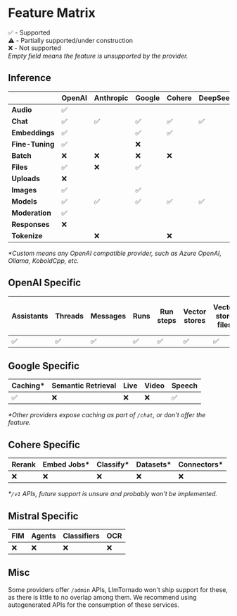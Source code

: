 # Feature Matrix

✅ - Supported  
⚠️ - Partially supported/under construction  
❌ - Not supported  
_Empty field means the feature is unsupported by the provider._

## Inference

|               | OpenAI | Anthropic | Google | Cohere | DeepSeek | Groq | Mistral | xAI | Perplexity | Voyage | Custom* |
|-------|-----------|-----------|-----------| -----------| -----------| -----------| -----------| -----------| -----------| -----------| -----------|
|**Audio**      | ✅ |    |     |     |   |     |     |     |     |     |      |
|**Chat**       | ✅ | ✅ | ✅ | ✅ | ✅ | ✅ | ✅ |  ✅ | ✅ |   |   ✅   |
|**Embeddings** | ✅ |    | ✅  | ✅ |    |    | ❌ |     |     |   ✅      |     |
|**Fine-Tuning**| ✅ |    | ❌  |    |    |    | ❌  |    |     |        |      |
|**Batch**      | ❌ | ❌ | ❌ | ❌ |    | ❌ | ❌ |    |     |        |      |
|**Files**      | ✅ | ❌ | ✅ |     |    |     | ❌ |    |     |        |      |
|**Uploads**    | ❌ |    |     |    |    |     |     |     |     |        |      |
|**Images**     | ✅ |    | ✅ |    |    |     |     |  ✅  |     |        |      |
|**Models**     | ✅ | ✅ | ✅ | ✅ | ✅ | ✅ | ✅ |  ✅ |   |    |  ✅    |
|**Moderation** | ✅ |    |     |    |    |     |     |    |     |        |      |
|**Responses**   | ❌   |  |     |  |    |     |     |     |     |        |      |
|**Tokenize**   |    | ❌ |     | ❌ |    |     |     |    |     |       |      |

_*Custom means any OpenAI compatible provider, such as Azure OpenAI, Ollama, KoboldCpp, etc._

## OpenAI Specific

 Assistants | Threads | Messages | Runs | Run steps | Vector stores | Vector store files | Vector store file batches | Realtime |
|-----------|------------|---------|----------|------| ---------------|-------------------|-------------------------|-----------|
| ✅ | ✅️ | ✅️ | ✅️ | ✅️ | ✅ | ✅ | ✅  | ❌ |

## Google Specific

 Caching* | Semantic Retrieval | Live | Video | Speech
|-----------|------------ | ------------ | ------------ | ------------ |
| ✅ | ❌ | ❌ | ❌ | ✅ |

_*Other providers expose caching as part of `/chat`, or don't offer the feature._


## Cohere Specific

 Rerank | Embed Jobs* | Classify* | Datasets* | Connectors* |
|-----------|------------ | ------------ | ------------ | ------------ |
| ❌ | ❌ |  ❌ | ❌ | ❌ | ❌

_*`/v1` APIs, future support is unsure and probably won't be implemented._

## Mistral Specific

 FIM | Agents | Classifiers | OCR |
|-----------|------------ | ------------ | ------------ |
| ❌ | ❌ |  ❌ | ❌ |

## Misc

Some providers offer `/admin` APIs, LlmTornado won't ship support for these, as there is little to no overlap among them. We recommend using autogenerated APIs for the consumption of these services.
